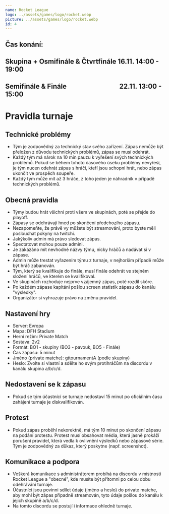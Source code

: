 ```yaml
---
name: Rocket League
logo: ../assets/games/logo/rocket.webp
picture: ../assets/games/logo/rocket.webp
id: 4
---
```


## Čas konání:
## Skupina + Osmifinále & Čtvrtfinále 16.11. 14:00 - 19:00
## Semifinále & Finále &emsp;&emsp;&emsp;&emsp;&emsp;&emsp;&emsp;&ensp; 22.11. 13:00 - 15:00

# Pravidla turnaje

 ## Technické problémy
 - Tým je zodpovědný za technický stav svého zařízení. Zápas nemůže být přeložen z důvodu technických problémů, zápas se musí odehrát.
 - Každý tým má nárok na 10 min pauzu k vyřešení svých technických problémů. Pokud se během tohoto časového úseku problémy nevyřeší, je tým nucen odehrát zápas s hráči, kteří jsou schopni hrát, nebo zápas ukončit ve prospěch soupeře.
- Každý tým může mít až 3 hráče, z toho jeden je náhradník v případě technických problémů.

 ## Obecná pravidla
 - Týmy budou hrát všichni proti všem ve skupinách, poté se přejde do playoff.
 - Zápasy se odehrávají hned po skončení předchozího zápasu.
 - Nezapomeňte, že právě vy můžete být streamováni, proto byste měli poslouchat pokyny na twitchi.
 - Jakýkoliv admin má právo sledovat zápas.
 - Spectatovat mohou pouze admini.
 - Je zakázáno mít nevhodné názvy týmu, nicky hráčů a nadávat si v zápase.
 - Admin může trestat vyřazením týmu z turnaje, v nejhorším případě může být hráč zabanován.
 - Tým, který se kvalifikuje do finále, musí finále odehrát ve stejném složení hráčů, ve kterém se kvalifikoval.
 - Ve skupinách rozhoduje nejprve vzájemný zápas, poté rozdíl skóre.
 - Po každém zápase kapitáni pošlou screen statistik zápasu do kanálu "výsledky".
 - Organizátor si vyhrazuje právo na změnu pravidel.

## Nastavení hry
- Server: Evropa
- Mapa: DFH Stadium
- Herní režim: Private Match
- Sestava: 2v2
- Formát: BO1 - skupiny (BO3 - pavouk, BO5 - Finále)
- Čas zápasu: 5 minut
- Jméno (private matche): gttournamentA (podle skupiny)
- Heslo: Zvolte si vlastní a sdělte ho svým protihráčům na discordu v kanálu skupina a/b/c/d.

## Nedostavení se k zápasu
 - Pokud se tým účastnící se turnaje nedostaví 15 minut po oficiálním času zahájení turnaje je diskvalifikován.

## Protest
 - Pokud zápas proběhl nekorektně, má tým 10 minut po skončení zápasu na podání protestu. Protest musí obsahovat média, která jasně prokáží porušení pravidel, která vedla k ovlivnění výsledků nebo zápasové série. Tým je zodpovědný za důkaz, který poskytne (např. screenshot).

## Komunikace a podpora
 - Veškerá komunikace s administrátorem probíhá na discordu v místnosti Rocket League a "obecné", kde musíte být přítomni po celou dobu odehrávání turnaje.
 - Účastníci jsou povinni sdílet údaje (jméno a heslo) do private matche, aby mohl být zápas případně streamován, tyto údaje pošlou do kanálu k jejich skupině a/b/c/d.
 - Na tomto discordu se postují i informace ohledně turnaje.
